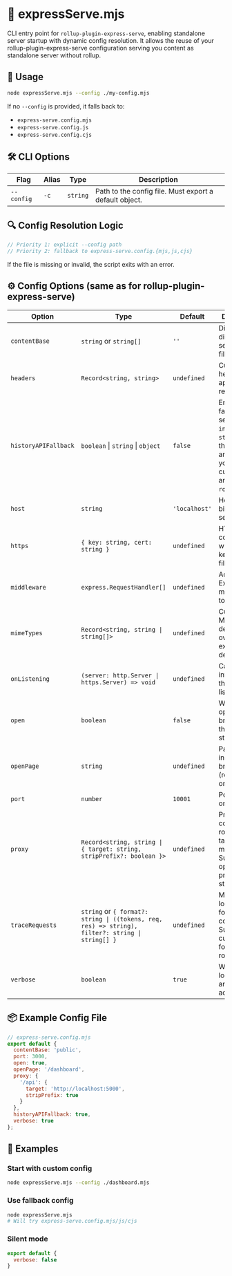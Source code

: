 # 🧩 expressServe.mjs

CLI entry point for `rollup-plugin-express-serve`, enabling standalone server startup with dynamic config resolution. It allows the reuse of your rollup-plugin-express-serve configuration serving you content as standalone server without rollup.

## 🚀 Usage

```bash
node expressServe.mjs --config ./my-config.mjs
```

If no `--config` is provided, it falls back to:

- `express-serve.config.mjs`
- `express-serve.config.js`
- `express-serve.config.cjs`

## 🛠️ CLI Options

| Flag       | Alias | Type     | Description                                            |
|------------|-------|----------|--------------------------------------------------------|
| `--config` | `-c`  | `string` | Path to the config file. Must export a default object. |

## 🔍 Config Resolution Logic

```js
// Priority 1: explicit --config path
// Priority 2: fallback to express-serve.config.{mjs,js,cjs}
```

If the file is missing or invalid, the script exits with an error.

## ⚙️ Config Options (same as for rollup-plugin-express-serve)

| Option               | Type                                                                                             | Default       | Description                                                                                                                                        |
|----------------------|--------------------------------------------------------------------------------------------------|---------------|----------------------------------------------------------------------------------------------------------------------------------------------------|
| `contentBase`        | `string` or `string[]`                                                                           | `''`          | Directory or directories to serve static files from                                                                                                |
| `headers`            | `Record<string, string>`                                                                         | `undefined`   | Custom headers to apply to all responses                                                                                                           |
| `historyAPIFallback` | `boolean` \| `string` \| `object`                                                                | `false`       | Enables SPA fallback: `true` serves `index.html`, a `string` serves that file, and an `object` lets you set a custom `path` and optional `routes`. |
| `host`               | `string`                                                                                         | `'localhost'` | Hostname to bind the server to                                                                                                                     |
| `https`              | `{ key: string, cert: string }`                                                                  | `undefined`   | HTTPS configuration with paths to key and cert files                                                                                               |
| `middleware`         | `express.RequestHandler[]`                                                                       | `undefined`   | Additional Express middleware to apply                                                                                                             |
| `mimeTypes`          | `Record<string, string \| string[]>`                                                             | `undefined`   | Custom MIME type definitions to override or extend defaults                                                                                        |
| `onListening`        | `(server: http.Server \| https.Server) => void`                                                  | `undefined`   | Callback invoked once the server is listening                                                                                                      |
| `open`               | `boolean`                                                                                        | `false`       | Whether to open the browser after the server starts                                                                                                |
| `openPage`           | `string`                                                                                         | `undefined`   | Page to open in the browser (relative path or full URL)                                                                                            |
| `port`               | `number`                                                                                         | `10001`       | Port to listen on                                                                                                                                  |
| `proxy`              | `Record<string, string \| { target: string, stripPrefix?: boolean }>`                            | `undefined`   | Proxy configuration: route to target mapping. Supports optional prefix stripping                                                                   |
| `traceRequests`      | `string` or `{ format?: string \| ((tokens, req, res) => string), filter?: string \| string[] }` | `undefined`   | Morgan logging format or configuration. Supports custom format and route filtering                                                                 |
| `verbose`            | `boolean`                                                                                        | `true`        | Whether to log server and proxy activity                                                                                                           |

## 📦 Example Config File

```js
// express-serve.config.mjs
export default {
  contentBase: 'public',
  port: 3000,
  open: true,
  openPage: '/dashboard',
  proxy: {
    '/api': {
      target: 'http://localhost:5000',
      stripPrefix: true
    }
  },
  historyAPIFallback: true,
  verbose: true
};
```

## 🧪 Examples

### Start with custom config

```bash
node expressServe.mjs --config ./dashboard.mjs
```

### Use fallback config

```bash
node expressServe.mjs
# Will try express-serve.config.mjs/js/cjs
```

### Silent mode

```js
export default {
  verbose: false
}
```
